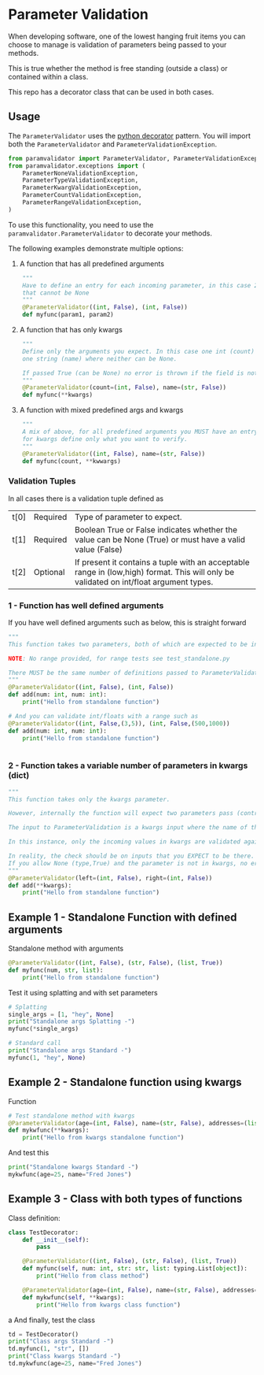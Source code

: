 # Parameter Validation
When developing software, one of the lowest hanging fruit items you can choose to manage is validation of parameters being passed to your methods.

This is true whether the method is free standing (outside a class) or contained within a class.

This repo has a decorator class that can be used in both cases.

## Usage

The `ParameterValidator` uses the [python decorator](https://wiki.python.org/moin/PythonDecorators#What_is_a_Decorator) pattern. You will import both the `ParameterValidator` and `ParameterValidationException`.

```python
from paramvalidator import ParameterValidator, ParameterValidationException
from paramvalidator.exceptions import (
    ParameterNoneValidationException,
    ParameterTypeValidationException,
    ParameterKwargValidationException,
    ParameterCountValidationException,
    ParameterRangeValidationException,
)

```
To use this functionality, you need to use the `paramvalidator.ParameterValidator` to decorate your methods.

The following examples demonstrate multiple options:

1. A function that has all predefined arguments
```python
    """
    Have to define an entry for each incoming parameter, in this case 2 ints
    that cannot be None
    """
    @ParameterValidator((int, False), (int, False))
    def myfunc(param1, param2)
```

2. A function that has only kwargs
```python
    """
    Define only the arguments you expect. In this case one int (count) and 
    one string (name) where neither can be None. 

    If passed True (can be None) no error is thrown if the field is not in kwargs.
    """
    @ParameterValidator(count=(int, False), name=(str, False))
    def myfunc(**kwargs)
```

3. A function with mixed predefined args and kwargs
```python
    """
    A mix of above, for all predefined arguments you MUST have an entry, but 
    for kwargs define only what you want to verify.
    """
    @ParameterValidator((int, False), name=(str, False))
    def myfunc(count, **kwwargs)
```
### Validation Tuples
In all cases there is a validation tuple defined as 

||||
|--|--|--|
|t[0]|Required|Type of parameter to expect.|
|t[1]|Required|Boolean True or False indicates whether the value can be None (True) or must have a valid value (False)|
|t[2]|Optional|If present it contains a tuple with an acceptable range in (low,high) format. This will only be validated on int/float argument types.|


### 1 - Function has well defined arguments
If you have well defined arguments such as below, this is straight forward

```python
"""
This function takes two parameters, both of which are expected to be integers.

NOTE: No range provided, for range tests see test_standalone.py

There MUST be the same number of definitions passed to ParameterValidator as the number of parameters passed to the method itself.
"""
@ParameterValidator((int, False), (int, False))
def add(num: int, num: int):
    print("Hello from standalone function")

# And you can validate int/floats with a range such as 
@ParameterValidator((int, False,(3,5)), (int, False,(500,1000))
def add(num: int, num: int):
    print("Hello from standalone function")
    
```

### 2 - Function takes a variable number of parameters in kwargs (dict)
```python
"""
This function takes only the kwargs parameter.

However, internally the function will expect two parameters pass (contrived, yes) for left and right.

The input to ParameterValidation is a kwargs input where the name of the parameter is the name expected to be found in kwargs, the value is a tuple identical to that used above.

In this instance, only the incoming values in kwargs are validated against the input to the ParameterValidator class. There can be more parameters, but those will not be tested.

In reality, the check should be on inputs that you EXPECT to be there.
If you allow None (type,True) and the parameter is not in kwargs, no error will be raised.
"""
@ParameterValidator(left=(int, False), right=(int, False))
def add(**kwargs):
    print("Hello from standalone function")
```

## Example 1 - Standalone Function with defined arguments

Standalone method with arguments
```python
@ParameterValidator((int, False), (str, False), (list, True))
def myfunc(num, str, list):
    print("Hello from standalone function")
```
Test it using splatting and with set parameters
```python
# Splatting
single_args = [1, "hey", None]
print("Standalone args Splatting -")
myfunc(*single_args)

# Standard call
print("Standalone args Standard -")
myfunc(1, "hey", None)
```

## Example 2 - Standalone function using kwargs
Function
```python
# Test standalone method with kwargs
@ParameterValidator(age=(int, False), name=(str, False), addresses=(list, True))
def mykwfunc(**kwargs):
    print("Hello from kwargs standalone function")
```
And test this
```python
print("Standalone kwargs Standard -")
mykwfunc(age=25, name="Fred Jones")
```

## Example 3 - Class with both types of functions
Class definition:
```python
class TestDecorator:
    def __init__(self):
        pass

    @ParameterValidator((int, False), (str, False), (list, True))
    def myfunc(self, num: int, str: str, list: typing.List[object]):
        print("Hello from class method")

    @ParameterValidator(age=(int, False), name=(str, False), addresses=(list, True))
    def mykwfunc(self, **kwargs):
        print("Hello from kwargs class function")
```
a
And finally, test the class
```python
td = TestDecorator()
print("Class args Standard -")
td.myfunc(1, "str", [])
print("Class kwargs Standard -")
td.mykwfunc(age=25, name="Fred Jones")
```
